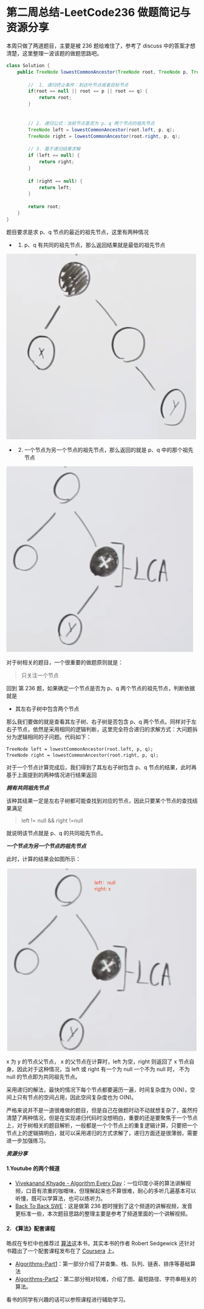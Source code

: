 # 第二周总结-LeetCode236 做题简记与资源分享


本周只做了两道题目，主要是被 236 题给难住了，参考了 discuss 中的答案才想清楚，这里整理一波该题的做题思路吧。

```Java
class Solution {
    public TreeNode lowestCommonAncestor(TreeNode root, TreeNode p, TreeNode q) {

        //  1. 递归终止条件：到达叶节点或者目标节点
        if(root == null || root == p || root == q) {
            return root;
        }  


        // 2. 递归公式：当前节点是否为 p、q 两个节点的祖先节点
        TreeNode left = lowestCommonAncestor(root.left, p, q);
        TreeNode right = lowestCommonAncestor(root.right, p, q);

        // 3. 基于递归结果求解
        if (left == null) {
            return right;
        }

        if (right == null) {
            return left;
        }

        return root;
    }
}
```

题目要求是求 p、q 节点的最近的祖先节点，这里有两种情况

- 1. p、q 有共同的祖先节点，那么返回结果就是最低的祖先节点

![](https://github.com/zouyingjie/arts/blob/master/image/algorithm01.png)

- 2. 一个节点为另一个节点的祖先节点，那么返回的就是 p、q 中的那个祖先节点

![](https://github.com/zouyingjie/arts/blob/master/image/algorithm03.png)


对于树相关的题目，一个很重要的做题原则就是：

> 只关注一个节点

回到 第 236 题，如果确定一个节点是否为 p、q 两个节点的祖先节点，判断依据就是

- 其左右子树中包含两个节点

那么我们要做的就是查看其左子树、右子树是否包含 p、q 两个节点。同样对于左右子节点，依然是采用相同的逻辑判断，这里完全符合递归的求解方式：大问题拆分为逻辑相同的子问题。代码如下：

```
TreeNode left = lowestCommonAncestor(root.left, p, q);
TreeNode right = lowestCommonAncestor(root.right, p, q);
```
对于一个节点计算完成后，我们得到了其左右子树包含 p、q 节点的结果，此时再基于上面提到的两种情况进行结果返回

***拥有共同祖先节点***

该种其结果一定是左右子树都可能查找到对应的节点，因此只要某个节点的查找结果满足

>  left != null && right !=null 

就说明该节点就是 p、q 的共同祖先节点。

***一个节点为另一个节点的祖先节点***

此时，计算的结果会如图所示：

![](https://github.com/zouyingjie/arts/blob/master/image/algorithms04.png)

x 为 y 的节点父节点， x 的父节点在计算时，left 为空，right 则返回了 x 节点自身。因此对于这种情况，当 left 或 right 有一个为 null 一个不为 null 时，
不为 null 的节点即为共同祖先节点。


采用递归的解法，最快的情况下每个节点都要遍历一遍，时间复杂度为 O(N)，空间上只有节点的空间占用，因此空间复杂度也为 O(N)。

严格来说并不是一道很难做的题目，但是自己在做题时动不动就想复杂了，虽然捋清楚了两种情况，但是在实现递归代码时没想明白，重要的还是要聚焦于一个节点上，对于树相关的题目解析，一般都是一个个节点上的重复逻辑计算，只要把一个节点上的逻辑搞明白，就可以采用递归的方式求解了，递归方面还是很薄弱，需要进一步加强练习。

***资源分享***

#### 1.Youtube 的两个频道

- [Vivekanand Khyade - Algorithm Every Day](https://www.youtube.com/channel/UCx-kFfzekMbhODaBss-ZnsA)：一位印度小哥的算法讲解视频，口音有浓重的咖喱味，但理解起来也不算很难，耐心的多听几遍基本可以听懂，既可以学算法，也可以练听力。
- [Back To Back SWE](https://www.youtube.com/channel/UCmJz2DV1a3yfgrR7GqRtUUA)：这是做第 236 题时搜到了这个频道的讲解视频，发音更标准一些，本次题目思路的整理主要是参考了频道里面的一个讲解视频。

#### 2. 《算法》配套课程

皓叔在专栏中也推荐过 [算法](https://book.douban.com/subject/10432347/)这本书，其实本书的作者 Robert Sedgewick 还针对书籍出了一个配套课程发布在了 [Coursera](https://www.coursera.org/) 上。

- [Algorithms-Part1](https://www.coursera.org/learn/algorithms-part1)：第一部分介绍了并查集、栈、队列、链表、排序等基础算法
- [Algorithms-Part2](https://www.coursera.org/learn/algorithms-part2)：第二部分相对较难，介绍了图、最短路径、字符串相关的算法。

看书的同学有兴趣的话可以参照课程进行辅助学习。
